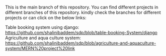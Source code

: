 This is the main branch of this repository. You can find different projects in different branches of this repository.
kindly check the branches for different projects or can click on the below links:


Table booking system using django:  https://github.com/shalinibaddem/sdp/blob/table-booking-System/django
Agriculture and aqua culture system:  https://github.com/shalinibaddem/sdp/blob/agriculture-and-aquaculture-system/MERN%20project%20link


          
